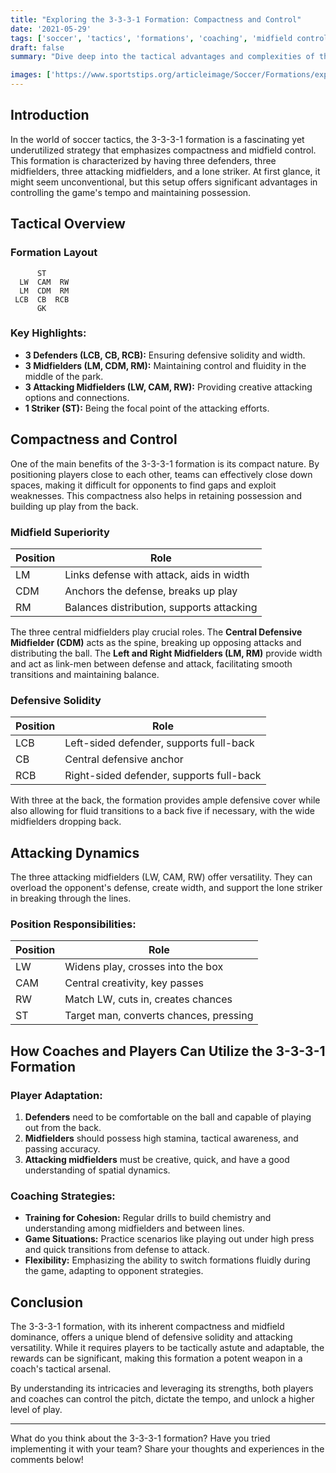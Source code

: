 ```yaml
---
title: "Exploring the 3-3-3-1 Formation: Compactness and Control"
date: '2021-05-29'
tags: ['soccer', 'tactics', 'formations', 'coaching', 'midfield control', 'defense', 'strategy', 'compactness', 'possession']
draft: false
summary: "Dive deep into the tactical advantages and complexities of the 3-3-3-1 formation in soccer. Understand the nuances of this compact structure and how it enhances midfield control and overall gameplay."

images: ['https://www.sportstips.org/articleimage/Soccer/Formations/exploring_the_3_3_3_1_formation_compactness_and_control.webp']
---
```


## Introduction

In the world of soccer tactics, the 3-3-3-1 formation is a fascinating yet underutilized strategy that emphasizes compactness and midfield control. This formation is characterized by having three defenders, three midfielders, three attacking midfielders, and a lone striker. At first glance, it might seem unconventional, but this setup offers significant advantages in controlling the game's tempo and maintaining possession.

## Tactical Overview

### Formation Layout

```
      ST
  LW  CAM  RW
  LM  CDM  RM
 LCB  CB  RCB
      GK
```

### Key Highlights:
- **3 Defenders (LCB, CB, RCB):** Ensuring defensive solidity and width.
- **3 Midfielders (LM, CDM, RM):** Maintaining control and fluidity in the middle of the park.
- **3 Attacking Midfielders (LW, CAM, RW):** Providing creative attacking options and connections.
- **1 Striker (ST):** Being the focal point of the attacking efforts.

## Compactness and Control

One of the main benefits of the 3-3-3-1 formation is its compact nature. By positioning players close to each other, teams can effectively close down spaces, making it difficult for opponents to find gaps and exploit weaknesses. This compactness also helps in retaining possession and building up play from the back.

### Midfield Superiority
| Position | Role                                      |
|----------|-------------------------------------------|
| LM       | Links defense with attack, aids in width  |
| CDM      | Anchors the defense, breaks up play       |
| RM       | Balances distribution, supports attacking |

The three central midfielders play crucial roles. The **Central Defensive Midfielder (CDM)** acts as the spine, breaking up opposing attacks and distributing the ball. The **Left and Right Midfielders (LM, RM)** provide width and act as link-men between defense and attack, facilitating smooth transitions and maintaining balance.

### Defensive Solidity
| Position | Role                                     |
|----------|------------------------------------------|
| LCB      | Left-sided defender, supports full-back  |
| CB       | Central defensive anchor                 |
| RCB      | Right-sided defender, supports full-back |

With three at the back, the formation provides ample defensive cover while also allowing for fluid transitions to a back five if necessary, with the wide midfielders dropping back.

## Attacking Dynamics

The three attacking midfielders (LW, CAM, RW) offer versatility. They can overload the opponent's defense, create width, and support the lone striker in breaking through the lines.

### Position Responsibilities:
| Position | Role                                      |
|----------|-------------------------------------------|
| LW       | Widens play, crosses into the box         |
| CAM      | Central creativity, key passes            |
| RW       | Match LW, cuts in, creates chances        |
| ST       | Target man, converts chances, pressing    |

## How Coaches and Players Can Utilize the 3-3-3-1 Formation

### Player Adaptation:
1. **Defenders** need to be comfortable on the ball and capable of playing out from the back.
2. **Midfielders** should possess high stamina, tactical awareness, and passing accuracy.
3. **Attacking midfielders** must be creative, quick, and have a good understanding of spatial dynamics.

### Coaching Strategies:
- **Training for Cohesion:** Regular drills to build chemistry and understanding among midfielders and between lines.
- **Game Situations:** Practice scenarios like playing out under high press and quick transitions from defense to attack.
- **Flexibility:** Emphasizing the ability to switch formations fluidly during the game, adapting to opponent strategies.

## Conclusion

The 3-3-3-1 formation, with its inherent compactness and midfield dominance, offers a unique blend of defensive solidity and attacking versatility. While it requires players to be tactically astute and adaptable, the rewards can be significant, making this formation a potent weapon in a coach's tactical arsenal.

By understanding its intricacies and leveraging its strengths, both players and coaches can control the pitch, dictate the tempo, and unlock a higher level of play.

---

What do you think about the 3-3-3-1 formation? Have you tried implementing it with your team? Share your thoughts and experiences in the comments below!
```
